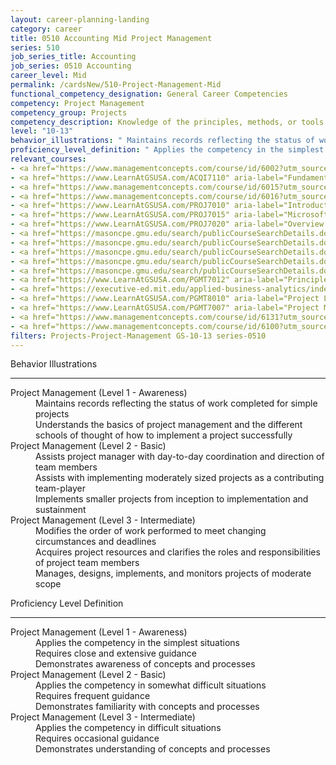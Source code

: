 ```yaml
---
layout: career-planning-landing
category: career
title: 0510 Accounting Mid Project Management
series: 510
job_series_title: Accounting
job_series: 0510 Accounting
career_level: Mid
permalink: /cardsNew/510-Project-Management-Mid
functional_competency_designation: General Career Competencies
competency: Project Management
competency_group: Projects
competency_description: Knowledge of the principles, methods, or tools for developing, scheduling, coordinating, and managing projects and resources, including monitoring and inspecting costs, work, and performance.
level: "10-13"
behavior_illustrations: " Maintains records reflecting the status of work completed for simple projects  Understands the basics of project management and the different schools of thought of how to implement a project successfully ?  Assists project manager with day-to-day coordination and direction of team members  Assists with implementing moderately sized projects as a contributing team-player  Implements smaller projects from inception to implementation and sustainment ?  Modifies the order of work performed to meet changing circumstances and deadlines  Acquires project resources and clarifies the roles and responsibilities of project team members  Manages, designs, implements, and monitors projects of moderate scope"
proficiency_level_definition: " Applies the competency in the simplest situations  Requires close and extensive guidance  Demonstrates awareness of concepts and processes ?  Applies the competency in somewhat difficult situations  Requires frequent guidance  Demonstrates familiarity with concepts and processes ?  Applies the competency in difficult situations  Requires occasional guidance  Demonstrates understanding of concepts and processes"
relevant_courses: 
- <a href="https://www.managementconcepts.com/course/id/6002?utm_source=CFOportal&utm_medium=listing&utm_campaign=CFOTTEP&utm_id=23FM" aria-label="Acquisition of Agile Services - https://www.managementconcepts.com/course/id/6002?utm_source=CFOportal&utm_medium=listing&utm_campaign=CFOTTEP&utm_id=23FM">Acquisition of Agile Services</a>, Management Concepts
- <a href="https://www.LearnAtGSUSA.com/ACQI7110" aria-label="Fundamentals of Project and Program Management (ACQI7110) - https://www.LearnAtGSUSA.com/ACQI7110">Fundamentals of Project and Program Management (ACQI7110)</a>, Graduate School USA (GSUSA)
- <a href="https://www.managementconcepts.com/course/id/6015?utm_source=CFOportal&utm_medium=listing&utm_campaign=CFOTTEP&utm_id=23FM" aria-label="Hybrid PM I&#58; Initiating and Planning Successful Projects - https://www.managementconcepts.com/course/id/6015?utm_source=CFOportal&utm_medium=listing&utm_campaign=CFOTTEP&utm_id=23FM">Hybrid PM I&#58; Initiating and Planning Successful Projects</a>, Management Concepts
- <a href="https://www.managementconcepts.com/course/id/6016?utm_source=CFOportal&utm_medium=listing&utm_campaign=CFOTTEP&utm_id=23FM" aria-label="Hybrid PM II&#58; Executing, Controlling, and Closing Successful Projects - https://www.managementconcepts.com/course/id/6016?utm_source=CFOportal&utm_medium=listing&utm_campaign=CFOTTEP&utm_id=23FM">Hybrid PM II&#58; Executing, Controlling, and Closing Successful Projects</a>, Management Concepts
- <a href="https://www.LearnAtGSUSA.com/PROJ7010" aria-label="Introduction to Agile Project Management (PROJ7010) - https://www.LearnAtGSUSA.com/PROJ7010">Introduction to Agile Project Management (PROJ7010)</a>, Graduate School USA (GSUSA)
- <a href="https://www.LearnAtGSUSA.com/PROJ7015" aria-label="Microsoft Project&#58; Introduction 2016 (PROJ7015) - https://www.LearnAtGSUSA.com/PROJ7015">Microsoft Project&#58; Introduction 2016 (PROJ7015)</a>, Graduate School USA (GSUSA)
- <a href="https://www.LearnAtGSUSA.com/PROJ7020" aria-label="Overview of Project Management (PROJ7020) - https://www.LearnAtGSUSA.com/PROJ7020">Overview of Project Management (PROJ7020)</a>, Graduate School USA (GSUSA)
- <a href="https://masoncpe.gmu.edu/search/publicCourseSearchDetails.do?method=load&courseId=54715" aria-label="PMP 0400 Project Management Essentials - https://masoncpe.gmu.edu/search/publicCourseSearchDetails.do?method=load&courseId=54715">PMP 0400 Project Management Essentials</a>, George Mason University
- <a href="https://masoncpe.gmu.edu/search/publicCourseSearchDetails.do?method=load&courseId=2409729" aria-label="PMP 0401 Project Management Certification&#58; PMP® Exam Preparation - https://masoncpe.gmu.edu/search/publicCourseSearchDetails.do?method=load&courseId=2409729">PMP 0401 Project Management Certification&#58; PMP® Exam Preparation</a>, George Mason University
- <a href="https://masoncpe.gmu.edu/search/publicCourseSearchDetails.do?method=load&courseId=54737&selectedProgramAreaId=18210&selectedProgramStreamId=" aria-label="PMP 0402 Project Estimating, Measures, and Controls - https://masoncpe.gmu.edu/search/publicCourseSearchDetails.do?method=load&courseId=54737&selectedProgramAreaId=18210&selectedProgramStreamId=">PMP 0402 Project Estimating, Measures, and Controls</a>, George Mason University
- <a href="https://masoncpe.gmu.edu/search/publicCourseSearchDetails.do?method=load&courseId=54819&courseTitle=managing-project-risk&selectedProgramAreaId=18210&selectedProgramStreamId=25461" aria-label="PMP 0406 Managing Project Risk - https://masoncpe.gmu.edu/search/publicCourseSearchDetails.do?method=load&courseId=54819&courseTitle=managing-project-risk&selectedProgramAreaId=18210&selectedProgramStreamId=25461">PMP 0406 Managing Project Risk</a>, George Mason University
- <a href="https://masoncpe.gmu.edu/search/publicCourseSearchDetails.do?method=load&courseId=2433517" aria-label="PMP 0407 Agile Fundamentals - https://masoncpe.gmu.edu/search/publicCourseSearchDetails.do?method=load&courseId=2433517">PMP 0407 Agile Fundamentals</a>, George Mason University
- <a href="https://www.LearnAtGSUSA.com/PGMT7012" aria-label="Principles for Managing Projects (PGMT7012) - https://www.LearnAtGSUSA.com/PGMT7012">Principles for Managing Projects (PGMT7012)</a>, Graduate School USA (GSUSA)
- <a href="https://executive-ed.mit.edu/applied-business-analytics/index/enterprise/?b2c_form=true&utm_campaign=gsa&utm_source=b2b" aria-label="Professional Certificate in Technical Project Management (with MIT xPro) - https://executive-ed.mit.edu/applied-business-analytics/index/enterprise/?b2c_form=true&utm_campaign=gsa&utm_source=b2b">Professional Certificate in Technical Project Management (with MIT xPro)</a>, Emeritus
- <a href="https://www.LearnAtGSUSA.com/PGMT8010" aria-label="Project Leadership (PGMT8010) - https://www.LearnAtGSUSA.com/PGMT8010">Project Leadership (PGMT8010)</a>, Graduate School USA (GSUSA)
- <a href="https://www.LearnAtGSUSA.com/PGMT7007" aria-label="Project Management Essentials (PGMT7007) - https://www.LearnAtGSUSA.com/PGMT7007">Project Management Essentials (PGMT7007)</a>, Graduate School USA (GSUSA)
- <a href="https://www.managementconcepts.com/course/id/6131?utm_source=CFOportal&utm_medium=listing&utm_campaign=CFOTTEP&utm_id=23FM" aria-label="Project Management Essentials for Non-Project Managers - https://www.managementconcepts.com/course/id/6131?utm_source=CFOportal&utm_medium=listing&utm_campaign=CFOTTEP&utm_id=23FM">Project Management Essentials for Non-Project Managers</a>, Management Concepts
- <a href="https://www.managementconcepts.com/course/id/6100?utm_source=CFOportal&utm_medium=listing&utm_campaign=CFOTTEP&utm_id=23FM" aria-label="Project Management Principles - https://www.managementconcepts.com/course/id/6100?utm_source=CFOportal&utm_medium=listing&utm_campaign=CFOTTEP&utm_id=23FM">Project Management Principles</a>, Management Concepts
filters: Projects-Project-Management GS-10-13 series-0510
---
```


<div class="desktop:grid-col-6 margin-y-3">
  <div class="border-top-2 bg-white padding-3 shadow-5 height-full members-hover border-1px button-border border-top-blue radius-lg">
    <p class="text-bold label-color font-size-21">Behavior Illustrations</p>
    <hr class="hr-green"/>
    <dl class="text-base card-content-color"><dt>Project Management (Level 1 - Awareness)</dt><dd>Maintains records reflecting the status of work completed for simple projects </dd><dd>Understands the basics of project management and the different schools of thought of how to implement a project successfully</dd><dt>Project Management (Level 2 - Basic)</dt><dd>Assists project manager with day-to-day coordination and direction of team members </dd><dd>Assists with implementing moderately sized projects as a contributing team-player </dd><dd>Implements smaller projects from inception to implementation and sustainment</dd><dt>Project Management (Level 3 - Intermediate)</dt><dd>Modifies the order of work performed to meet changing circumstances and deadlines </dd><dd>Acquires project resources and clarifies the roles and responsibilities of project team members </dd><dd>Manages, designs, implements, and monitors projects of moderate scope</dd></dl>
  </div>
</div>
<div class="desktop:grid-col-6 margin-y-3">
  <div class="border-top-2 bg-white padding-3 shadow-5 height-full members-hover border-1px button-border border-top-blue radius-lg">
    <p class="text-bold label-color font-size-21">Proficiency Level Definition</p>
     <hr class="hr-green"/>
    <dl class="text-base card-content-color"><dt>Project Management (Level 1 - Awareness)</dt><dd>Applies the competency in the simplest situations </dd><dd>Requires close and extensive guidance </dd><dd>Demonstrates awareness of concepts and processes</dd><dt>Project Management (Level 2 - Basic)</dt><dd>Applies the competency in somewhat difficult situations </dd><dd>Requires frequent guidance </dd><dd>Demonstrates familiarity with concepts and processes</dd><dt>Project Management (Level 3 - Intermediate)</dt><dd>Applies the competency in difficult situations </dd><dd>Requires occasional guidance </dd><dd>Demonstrates understanding of concepts and processes</dd></dl>
  </div>
</div>